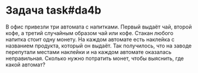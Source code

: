 # Задача task#da4b

В офис привезли три автомата с напитками. Первый выдаёт чай, второй кофе, а третий случайным образом чай или кофе.
Стакан любого напитка стоит одну монету. На каждом автомате есть наклейка с названием продукта, который он выдаёт.
Так получилось, что на заводе перепутали местами наклейки и на каждом автомате оказалась неправильная.
Сколько нужно потратить монет, чтобы выяснить, где какой автомат?

